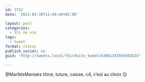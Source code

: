 ```yaml
---
id: 3752
date: '2011-03-30T11:49:44+02:00'

layout: post
categories:
  - Vis ma vie
tags:
  - tweet
format: status
publish_social: no
guid: 'http://tweets.local/?birdsite_tweet=53061343569383424'

---
```


@MarlbIsManiaks titine, tuture, caisse, c4, c’est au choix 😉